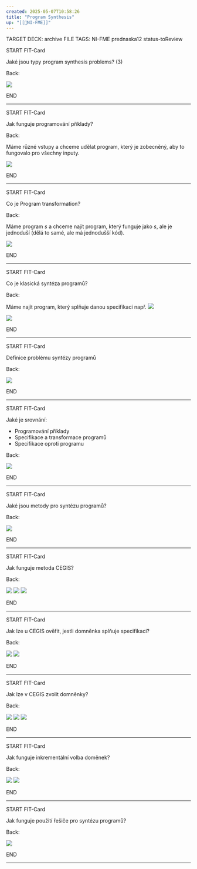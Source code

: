 ```yaml
---
created: 2025-05-07T10:58:26
title: "Program Synthesis"
up: "[[📖NI-FME]]"
---
```


TARGET DECK: archive
FILE TAGS: NI-FME prednaska12 status-toReview


START
FIT-Card

Jaké jsou typy program synthesis problems? (3)

Back:

![](../../../Assets/Pasted%20image%2020250507110157.png)
<!--ID: 1746871652257-->
END

---


START
FIT-Card

Jak funguje programování příklady?

Back:

Máme různé vstupy a chceme udělat program, který je zobecněný, aby to fungovalo pro všechny inputy.

![](../../../Assets/Pasted%20image%2020250507110337.png)
<!--ID: 1746871652265-->
END

---


START
FIT-Card

Co je Program transformation?

Back:

Máme program $s$ a chceme najít program, který funguje jako $s$, ale je jednoduší (dělá to samé, ale má jednodušší kód).

![](../../../Assets/Pasted%20image%2020250507110526.png)
<!--ID: 1746871652270-->
END

---


START
FIT-Card

Co je klasická syntéza programů?

Back:

Máme najít program, který splňuje danou specifikaci např.
![](../../../Assets/Pasted%20image%2020250507110851.png)

<!-- DetailInfoStart -->
![](../../../Assets/Pasted%20image%2020250507110857.png)
<!-- DetailInfoEnd -->
<!--ID: 1746871652275-->
END

---


START
FIT-Card

Definice problému syntézy programů

Back:

![](../../../Assets/Pasted%20image%2020250507111317.png)
<!--ID: 1746871652279-->
END

---


START
FIT-Card

Jaké je srovnání:
- Programování příklady
- Specifikace a transformace programů
- Specifikace oproti programu

Back:

![](../../../Assets/Pasted%20image%2020250507111350.png)
<!--ID: 1746871652282-->
END

---


START
FIT-Card

Jaké jsou metody pro syntézu programů?

Back:

![](../../../Assets/Pasted%20image%2020250507111412.png)
<!--ID: 1746871652286-->
END

---


START
FIT-Card

Jak funguje metoda CEGIS?

Back:

![](../../../Assets/Pasted%20image%2020250507111453.png)
![](../../../Assets/Pasted%20image%2020250507111503.png)
![](../../../Assets/Pasted%20image%2020250507111510.png)
<!--ID: 1746871652291-->
END

---


START
FIT-Card

Jak lze u CEGIS ověřit, jestli domněnka splňuje specifikaci?

Back:

![](../../../Assets/Pasted%20image%2020250507111548.png)
![](../../../Assets/Pasted%20image%2020250507111556.png)
<!--ID: 1746871652295-->
END

---


START
FIT-Card

Jak lze v CEGIS zvolit domněnky?

Back:

![](../../../Assets/Pasted%20image%2020250507111618.png)
![](../../../Assets/Pasted%20image%2020250507111630.png)
![](../../../Assets/Pasted%20image%2020250507111643.png)
<!--ID: 1746871652299-->
END

---


START
FIT-Card

Jak funguje inkrementální volba doměnek?

Back:

![](../../../Assets/Pasted%20image%2020250507111707.png)
![](../../../Assets/Pasted%20image%2020250507111713.png)
<!--ID: 1746871652304-->
END

---


START
FIT-Card

Jak funguje použití řešiče pro syntézu programů?

Back:

![](../../../Assets/Pasted%20image%2020250507111746.png)
<!--ID: 1746871652308-->
END

---
